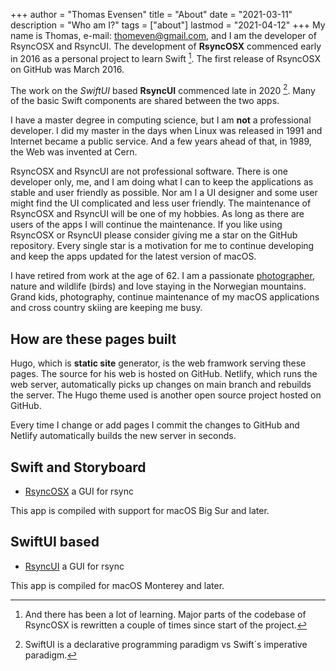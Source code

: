 +++
author = "Thomas Evensen"
title = "About"
date = "2021-03-11"
description = "Who am I?"
tags = ["about"]
lastmod = "2021-04-12"
+++
My name is Thomas, e-mail: <thomeven@gmail.com>, and I am the developer of RsyncOSX and RsyncUI. The development of **RsyncOSX** commenced early in 2016 as a personal project to learn Swift [^1]. The first release of RsyncOSX on GitHub was March 2016.

[^1]: And there has been a lot of learning. Major parts of the codebase of RsyncOSX is rewritten a couple of times since start of the project.

The work on the *SwiftUI* based **RsyncUI** commenced late in 2020 [^2]. Many of the basic Swift components are shared between the two apps.

 [^2]: SwiftUI is a declarative programming paradigm vs Swift´s imperative paradigm.
 
I have a master degree in computing science, but I am **not** a professional developer. I did my master in the days when Linux was released in 1991 and Internet became a public service. And a few years ahead of that, in 1989, the Web was invented at Cern.   

RsyncOSX and RsyncUI are not professional software. There is one developer only, me, and I am doing what I can to keep the applications as stable and user friendly as possible. Nor am I a UI designer and some user might find the UI complicated and less user friendly. The maintenance of RsyncOSX and RsyncUI will be one of my hobbies. As long as there are users of the apps I will continue the maintenance.  If you like using RsyncOSX or RsyncUI please consider giving me a star on the GitHub repository. Every single star is a motivation for me to continue developing and keep the apps updated for the latest version of macOS.

I have retired from work at the age of 62. I am a passionate [photographer](https://photosbythomas.netlify.app/), nature and wildlife (birds) and love staying in the Norwegian mountains. Grand kids, photography, continue maintenance of my macOS applications and cross country skiing are keeping me busy.

## How are these pages built

Hugo, which is **static site** generator, is the web framwork serving these pages. The source for his web is hosted on GitHub. Netlify, which runs the web server, automatically picks up changes on main branch and rebuilds the server. The Hugo theme used is another open source project hosted on GitHub. 

Every time I change or add pages I commit the changes to GitHub and Netlify automatically builds the new server in seconds. 

## Swift and Storyboard

- [RsyncOSX](https://github.com/rsyncOSX/RsyncOSX) a GUI for rsync

This app is compiled with support for macOS Big Sur and later.

## SwiftUI based

- [RsyncUI](https://github.com/rsyncOSX/RsyncUI) a GUI for rsync

This app is compiled for macOS Monterey and later.
